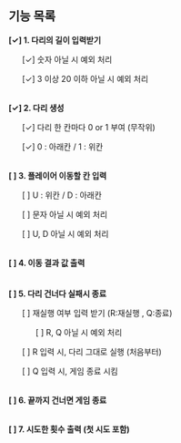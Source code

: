 ## 기능 목록

<ll>
     <b>[✓] 1. 다리의 길이 입력받기</b>
        <ul>[✓] 숫자 아닐 시 예외 처리</ul>
        <ul>[✓] 3 이상 20 이하 아닐 시 예외 처리</ul>
</ll>
<br>
<ll>
    <b>[✓] 2. 다리 생성</b>
        <ul>[✓] 다리 한 칸마다 0 or 1 부여 (무작위)</ul>
        <ul>[✓] 0 : 아래칸 / 1 : 위칸</ul>
</ll>
<br>
<ll>
    <b>[ ] 3. 플레이어 이동할 칸 입력</b>
        <ul>[ ] U : 위칸 / D : 아래칸</ul>
        <ul>[ ] 문자 아닐 시 예외 처리</ul>
        <ul>[ ] U, D 아닐 시 예외 처리</ul>
</ll>
<br>
<b>[ ] 4. 이동 결과 값 출력</b> <br>
<br><br>
<b>[ ] 5. 다리 건너다 실패시 종료</b>
<ul>[ ] 재실행 여부 입력 받기 (R:재실행 , Q:종료)
    <ul>[ ] R, Q 아닐 시 예외 처리</ul>
</ul>
    <ul>[ ] R 입력 시, 다리 그대로 실행 (처음부터)</ul>
    <ul>[ ] Q 입력 시, 게임 종료 시킴</ul>

<br>
<b>[ ] 6. 끝까지 건너면 게임 종료</b><br><br>

<b>[ ] 7. 시도한 횟수 출력 (첫 시도 포함)</b>

